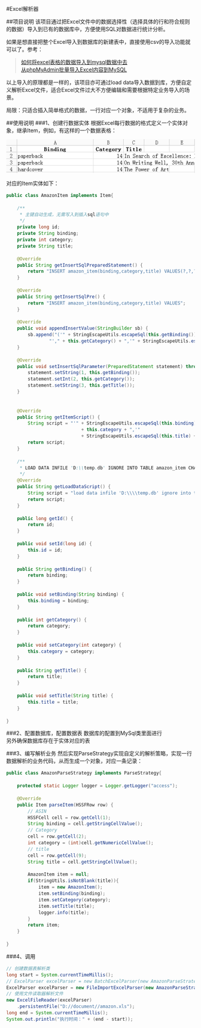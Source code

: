 #Excel解析器

##项目说明
该项目通过把Excel文件中的数据选择性（选择具体的行和符合规则的数据）导入到已有的数据库中，方便使用SQL对数据进行统计分析。

如果是想直接把整个Excel导入到数据库的新建表中，直接使用csv的导入功能就可以了。参考：
> [如何将excel表格的数据导入到mysql数据中去](http://jingyan.baidu.com/article/fc07f9891cb56412ffe5199a.html "如何将excel表格的数据导入到mysql数据中去")    
> [从phpMyAdmin批量导入Excel内容到MySQL](http://jingyan.baidu.com/album/5225f26b12d968e6fb090857.html "从phpMyAdmin批量导入Excel内容到MySQL")    

以上导入的原理都是一样的，该项目亦可通过load data导入数据到库，方便自定义解析Excel文件，适合Excel文件过大不方便编辑和需要根据特定业务导入的场景。
    
局限：只适合插入简单格式的数据，一行对应一个对象，不适用于复杂的业务。    

##使用说明
###1、创建行数据实体
根据Excel每行数据的格式定义一个实体对象，继承Item，例如，有这样的一个数据表格：    

![](
https://raw.githubusercontent.com/arthinking/arthinking.github.io/master/images/2015/01/20150115-excel-parser01.png)    

对应的Item实体如下：    
```java
public class AmazonItem implements Item{

    /**
     * 主键自动生成，无需写入到插入sql语句中
     */
    private long id;
    private String binding;
    private int category;
    private String title;
    
    @Override
    public String getInsertSqlPreparedStatement() {
        return "INSERT amazon_item(binding,category,title) VALUES(?,?,?)";
    }
    
    @Override
    public String getInsertSqlPre() {
        return "INSERT amazon_item(binding,category,title) VALUES";
    }

    @Override
    public void appendInsertValue(StringBuilder sb) {
        sb.append("('" + StringEscapeUtils.escapeSql(this.getBinding()) + 
                "'," + this.getCategory() + ",'" + StringEscapeUtils.escapeSql(this.getTitle()) +"')");
    }

    @Override
    public void setInsertSqlParameter(PreparedStatement statement) throws SQLException{
        statement.setString(1, this.getBinding());
        statement.setInt(2, this.getCategory());
        statement.setString(3, this.getTitle());
    }
    

    @Override
    public String getItemScript() {
        String script = "'" + StringEscapeUtils.escapeSql(this.binding) + "'," 
                            + this.category + ",'" 
                            + StringEscapeUtils.escapeSql(this.title) + "'\r\n";
        return script;
    }
    
    /**
     * LOAD DATA INFILE 'D:\\temp.db' IGNORE INTO TABLE amazon_item CHARACTER SET utf8 FIELDS TERMINATED BY ',' ENCLOSED BY '\'' LINES TERMINATED BY '\r\n' (`binding`,`category`,`title`)
     */
    @Override
    public String getLoadDataScript() {
        String script = "load data infile 'D:\\\\temp.db' ignore into table amazon_item character set utf8 fields terminated by ',' enclosed by '''' lines terminated by '\\r\\n' (`binding`,`category`,`title`)";
        return script;
    }

    public long getId() {
        return id;
    }

    public void setId(long id) {
        this.id = id;
    }

    public String getBinding() {
        return binding;
    }

    public void setBinding(String binding) {
        this.binding = binding;
    }

    public int getCategory() {
        return category;
    }

    public void setCategory(int category) {
        this.category = category;
    }

    public String getTitle() {
        return title;
    }

    public void setTitle(String title) {
        this.title = title;
    }
   
}
```

###2、配置数据库，配置数据表
数据库的配置到MySql类里面进行    
另外确保数据库存在于实体对应的表

###3、编写解析业务
然后实现ParseStrategy实现自定义的解析策略，实现一行数据解析的业务代码，从而生成一个对象，对应一条记录：     
```java
public class AmazonParseStrategy implements ParseStrategy{

    protected static Logger logger = Logger.getLogger("access");
    
    @Override
    public Item parseItem(HSSFRow row) {
        // ASIN
        HSSFCell cell = row.getCell(1);
        String binding = cell.getStringCellValue();
        // Category
        cell = row.getCell(2);
        int category = (int)cell.getNumericCellValue();
        // title
        cell = row.getCell(9);
        String title = cell.getStringCellValue();
        
        AmazonItem item = null;
        if(StringUtils.isNotBlank(title)){
            item = new AmazonItem();
            item.setBinding(binding);
            item.setCategory(category);
            item.setTitle(title);
            logger.info(title);
        }
        return item;
    }

}
```

###4、调用
```java
// 创建数据表解析类
long start = System.currentTimeMillis();
// ExcelParser excelParser = new BatchExcelParser(new AmazonParseStrategy());  // 5050 
ExcelParser excelParser = new FileImportExcelParser(new AmazonParseStrategy());  // 3688
// 使用文件读取器解析文件
new ExcelFileReader(excelParser)
    .persistentFile("D://document//amazon.xls");
long end = System.currentTimeMillis();
System.out.println("执行时间：" + (end - start));
```